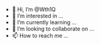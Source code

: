 - 👋 Hi, I’m @Wth1Q
- 👀 I’m interested in ...
- 🌱 I’m currently learning ...
- 💞️ I’m looking to collaborate on ...
- 📫 How to reach me ...

<!---
Wth1Q/Wth1Q is a ✨ special ✨ repository because its `README.md` (this file) appears on your GitHub profile.
You can click the Preview link to take a look at your changes.
--->
